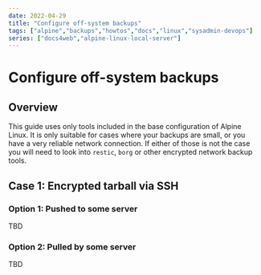 ```yaml
---
date: 2022-04-29
title: "Configure off-system backups"
tags: ["alpine","backups","howtos","docs","linux","sysadmin-devops"]
series: ["docs4web","alpine-linux-local-server"]
---
```


# Configure off-system backups

## Overview

This guide uses only tools included in the base configuration of Alpine Linux. It is only suitable for cases where your backups are small, or you have a very reliable network connection. If either of those is not the case you will need to look into `restic`, `borg` or other encrypted network backup tools.

## Case 1: Encrypted tarball via SSH

### Option 1: Pushed to some server

TBD

### Option 2: Pulled by some server

TBD
